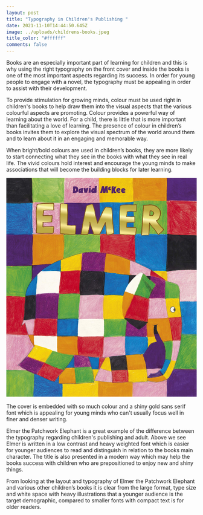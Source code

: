```yaml
---
layout: post
title: "Typography in Children's Publishing "
date: 2021-11-10T14:44:50.645Z
image: ../uploads/childrens-books.jpeg
title_color: "#ffffff"
comments: false
---
```

Books are an especially important part of learning for children and this is why using the right typography on the front cover and inside the books is one of the most important aspects regarding its success. In order for young people to engage with a novel, the typography must be appealing in order to assist with their development.

To provide stimulation for growing minds, colour must be used right in children's books to help draw them into the visual aspects that the various colourful aspects are promoting. Colour provides a powerful way of learning about the world. For a child, there is little that is more important than facilitating a love of learning. The presence of colour in children’s books invites them to explore the visual spectrum of the world around them and to learn about it in an engaging and memorable way.

When bright/bold colours are used in children’s books, they are more likely to start connecting what they see in the books with what they see in real life. The vivid colours hold interest and encourage the young minds to make associations that will become the building blocks for later learning.

![](../uploads/91gmyesqqyl.jpeg "'Elmer the Patchwork Elephant' is a well-known and bestselling children's book.")

The cover is embedded with so much colour and a shiny gold sans serif font which is appealing for young minds who can't usually focus well in finer and denser writing. 

Elmer the Patchwork Elephant is a great example of the difference between the typography regarding children's publishing and adult. Above we see Elmer is written in a low contrast and heavy weighted font which is easier for younger audiences to read and distinguish in relation to the books main character. The title is also presented in a modern way which may help the books success with children who are prepositioned to enjoy new and shiny things. 

From looking at the layout and typography of Elmer the Patchwork Elephant and various other children’s books it is clear from the large format, type size and white space with heavy illustrations that a younger audience is the target demographic, compared to smaller fonts with compact text is for older readers.